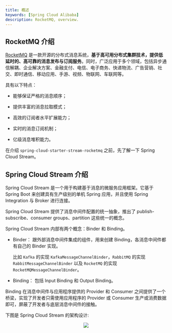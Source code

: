 ```yaml
---
title: 概述
keywords: [Spring Cloud Alibaba]
description: RocketMQ, overview.
---
```

## RocketMQ 介绍

[RocketMQ](https://rocketmq.apache.org/) 是一款开源的分布式消息系统，**基于高可用分布式集群技术，提供低延时的、高可靠的消息发布与订阅服务**。同时，广泛应用于多个领域，包括异步通信解耦、企业解决方案、金融支付、电信、电子商务、快递物流、广告营销、社交、即时通信、移动应用、手游、视频、物联网、车联网等。

具有以下特点：

* 能够保证严格的消息顺序；

* 提供丰富的消息拉取模式；

* 高效的订阅者水平扩展能力；

* 实时的消息订阅机制；

* 亿级消息堆积能力。

在介绍 `spring-cloud-starter-stream-rocketmq` 之前，先了解一下 Spring Cloud Stream。

## Spring Cloud Stream 介绍

Spring Cloud Stream 是一个用于构建基于消息的微服务应用框架。它基于 Spring Boot 来创建具有生产级别的单机 Spring 应用，并且使用 Spring Integration 与 Broker 进行连接。
  
Spring Cloud Stream 提供了消息中间件配置的统一抽象，推出了 publish-subscribe、consumer groups、partition 这些统一的概念。

Spring Cloud Stream 内部有两个概念：Binder 和 Binding。

* Binder： 跟外部消息中间件集成的组件，用来创建 Binding，各消息中间件都有自己的 Binder 实现。

    比如 `Kafka` 的实现 `KafkaMessageChannelBinder`，`RabbitMQ` 的实现 `RabbitMessageChannelBinder` 以及 `RocketMQ` 的实现 `RocketMQMessageChannelBinder`。

* Binding： 包括 Input Binding 和 Output Binding。

Binding 在消息中间件与应用程序提供的 Provider 和 Consumer 之间提供了一个桥梁，实现了开发者只需使用应用程序的 Provider 或 Consumer 生产或消费数据即可，屏蔽了开发者与底层消息中间件的接触。

下图是 Spring Cloud Stream 的架构设计:

<p align="center">
  <img src="https://docs.spring.io/spring-cloud-stream/docs/current/reference/html/images/SCSt-with-binder.png" />
</p>